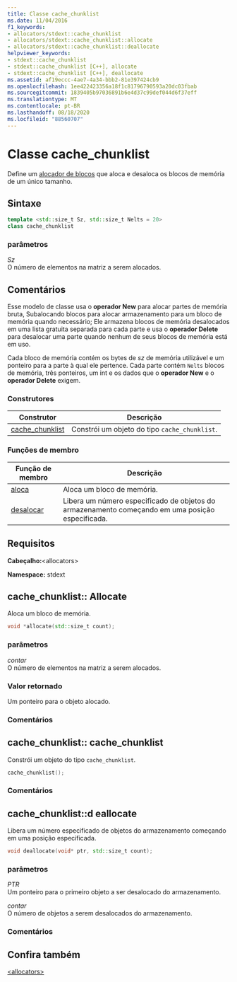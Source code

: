 ```yaml
---
title: Classe cache_chunklist
ms.date: 11/04/2016
f1_keywords:
- allocators/stdext::cache_chunklist
- allocators/stdext::cache_chunklist::allocate
- allocators/stdext::cache_chunklist::deallocate
helpviewer_keywords:
- stdext::cache_chunklist
- stdext::cache_chunklist [C++], allocate
- stdext::cache_chunklist [C++], deallocate
ms.assetid: af19eccc-4ae7-4a34-bbb2-81e397424cb9
ms.openlocfilehash: 1ee422423356a18f1c81796790593a20dc03fbab
ms.sourcegitcommit: 1839405b97036891b6e4d37c99def044d6f37eff
ms.translationtype: MT
ms.contentlocale: pt-BR
ms.lasthandoff: 08/18/2020
ms.locfileid: "88560707"
---
```

# <a name="cache_chunklist-class"></a>Classe cache_chunklist

Define um [alocador de blocos](../standard-library/allocators-header.md) que aloca e desaloca os blocos de memória de um único tamanho.

## <a name="syntax"></a>Sintaxe

```cpp
template <std::size_t Sz, std::size_t Nelts = 20>
class cache_chunklist
```

### <a name="parameters"></a>parâmetros

*Sz*\
O número de elementos na matriz a serem alocados.

## <a name="remarks"></a>Comentários

Esse modelo de classe usa o **operador New** para alocar partes de memória bruta, Subalocando blocos para alocar armazenamento para um bloco de memória quando necessário; Ele armazena blocos de memória desalocados em uma lista gratuita separada para cada parte e usa o **operador Delete** para desalocar uma parte quando nenhum de seus blocos de memória está em uso.

Cada bloco de memória contém os bytes de *sz* de memória utilizável e um ponteiro para a parte à qual ele pertence. Cada parte contém `Nelts` blocos de memória, três ponteiros, um int e os dados que o **operador New** e o **operador Delete** exigem.

### <a name="constructors"></a>Construtores

|Construtor|Descrição|
|-|-|
|[cache_chunklist](#cache_chunklist)|Constrói um objeto do tipo `cache_chunklist`.|

### <a name="member-functions"></a>Funções de membro

|Função de membro|Descrição|
|-|-|
|[aloca](#allocate)|Aloca um bloco de memória.|
|[desalocar](#deallocate)|Libera um número especificado de objetos do armazenamento começando em uma posição especificada.|

## <a name="requirements"></a>Requisitos

**Cabeçalho:**\<allocators>

**Namespace:** stdext

## <a name="cache_chunklistallocate"></a><a name="allocate"></a> cache_chunklist:: Allocate

Aloca um bloco de memória.

```cpp
void *allocate(std::size_t count);
```

### <a name="parameters"></a>parâmetros

*contar*\
O número de elementos na matriz a serem alocados.

### <a name="return-value"></a>Valor retornado

Um ponteiro para o objeto alocado.

### <a name="remarks"></a>Comentários

## <a name="cache_chunklistcache_chunklist"></a><a name="cache_chunklist"></a> cache_chunklist:: cache_chunklist

Constrói um objeto do tipo `cache_chunklist`.

```cpp
cache_chunklist();
```

### <a name="remarks"></a>Comentários

## <a name="cache_chunklistdeallocate"></a><a name="deallocate"></a> cache_chunklist::d eallocate

Libera um número especificado de objetos do armazenamento começando em uma posição especificada.

```cpp
void deallocate(void* ptr, std::size_t count);
```

### <a name="parameters"></a>parâmetros

*PTR*\
Um ponteiro para o primeiro objeto a ser desalocado do armazenamento.

*contar*\
O número de objetos a serem desalocados do armazenamento.

### <a name="remarks"></a>Comentários

## <a name="see-also"></a>Confira também

[\<allocators>](../standard-library/allocators-header.md)
